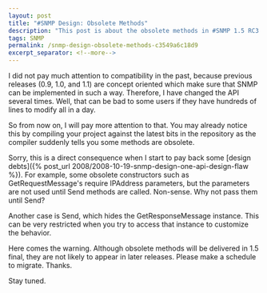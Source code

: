 ```yaml
---
layout: post
title: "#SNMP Design: Obsolete Methods"
description: "This post is about the obsolete methods in #SNMP 1.5 RC3."
tags: SNMP
permalink: /snmp-design-obsolete-methods-c3549a6c18d9
excerpt_separator: <!--more-->
---
```


I did not pay much attention to compatibility in the past, because previous releases (0.9, 1.0, and 1.1) are concept oriented which make sure that SNMP can be implemented in such a way. Therefore, I have changed the API several times. Well, that can be bad to some users if they have hundreds of lines to modify all in a day.

<!--more-->

So from now on, I will pay more attention to that. You may already notice this by compiling your project against the latest bits in the repository as the compiler suddenly tells you some methods are obsolete.

Sorry, this is a direct consequence when I start to pay back some [design debts]({% post_url 2008/2008-10-19-snmp-design-one-api-design-flaw %}). For example, some obsolete constructors such as GetRequestMessage's require IPAddress parameters, but the parameters are not used until Send methods are called. Non-sense. Why not pass them until Send?

Another case is Send, which hides the GetResponseMessage instance. This can be very restricted when you try to access that instance to customize the behavior.

Here comes the warning. Although obsolete methods will be delivered in 1.5 final, they are not likely to appear in later releases. Please make a schedule to migrate. Thanks.

Stay tuned.
